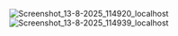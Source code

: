 ![Screenshot_13-8-2025_114920_localhost](https://github.com/user-attachments/assets/e41becd8-71aa-427d-a90c-4d5687b4e821)
![Screenshot_13-8-2025_114939_localhost](https://github.com/user-attachments/assets/5626e025-e1bb-49a3-b62d-0c585c1009bd)
